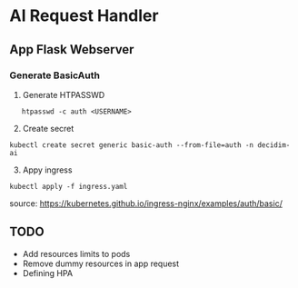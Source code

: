 # AI Request Handler

## App Flask Webserver


### Generate BasicAuth

1. Generate HTPASSWD
```
   htpasswd -c auth <USERNAME> 
```
2. Create secret
```
kubectl create secret generic basic-auth --from-file=auth -n decidim-ai
```

3. Appy ingress
```
kubectl apply -f ingress.yaml
```

source: https://kubernetes.github.io/ingress-nginx/examples/auth/basic/

## TODO 

* Add resources limits to pods
* Remove dummy resources in app request
* Defining HPA
